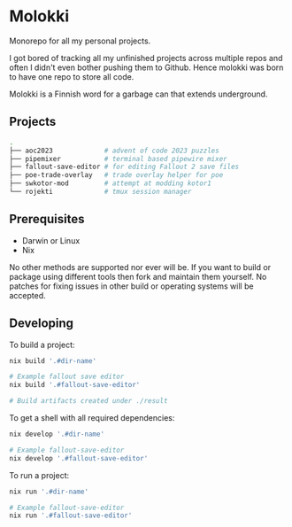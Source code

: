 # Molokki

Monorepo for all my personal projects.

I got bored of tracking all my unfinished projects across multiple repos and
often I didn't even bother pushing them to Github. Hence molokki was born to
have one repo to store all code.

Molokki is a Finnish word for a garbage can that extends underground.

## Projects

```sh
.
├── aoc2023             # advent of code 2023 puzzles
├── pipemixer           # terminal based pipewire mixer
├── fallout-save-editor # for editing Fallout 2 save files
├── poe-trade-overlay   # trade overlay helper for poe
├── swkotor-mod         # attempt at modding kotor1
└── rojekti             # tmux session manager
```

## Prerequisites

- Darwin or Linux
- Nix

No other methods are supported nor ever will be. If you want to build or package
using different tools then fork and maintain them yourself. No patches for
fixing issues in other build or operating systems will be accepted.

## Developing

To build a project:

```bash
nix build '.#dir-name'

# Example fallout save editor
nix build '.#fallout-save-editor'

# Build artifacts created under ./result
```

To get a shell with all required dependencies:

```bash
nix develop '.#dir-name'

# Example fallout-save-editor
nix develop '.#fallout-save-editor'
```

To run a project:

```bash
nix run '.#dir-name'

# Example fallout-save-editor
nix run '.#fallout-save-editor'
```
